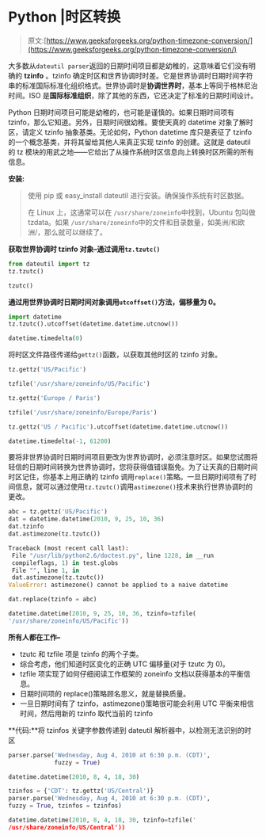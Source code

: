 # Python |时区转换

> 原文:[https://www.geeksforgeeks.org/python-timezone-conversion/](https://www.geeksforgeeks.org/python-timezone-conversion/)

大多数从`dateutil parser`返回的日期时间项目都是幼稚的，这意味着它们没有明确的 **tzinfo** 。tzinfo 确定时区和世界协调时时差。它是世界协调时日期时间字符串的标准国际标准化组织格式。世界协调时是**协调世界时**，基本上等同于格林尼治时间。ISO 是**国际标准组织**，除了其他的东西，它还决定了标准的日期时间设计。

Python 日期时间项目可能是幼稚的，也可能是谨慎的。如果日期时间项有 tzinfo，那么它知道。另外，日期时间很幼稚。要使天真的 datetime 对象了解时区，请定义 tzinfo 抽象基类。无论如何，Python datetime 库只是表征了 tzinfo 的一个概念基类，并将其留给其他人来真正实现 tzinfo 的创建。这就是 dateutil 的 tz 模块的用武之地——它给出了从操作系统时区信息向上转换时区所需的所有信息。

**安装:**

> 使用 pip 或 easy_install dateutil 进行安装。确保操作系统有时区数据。
> 
> 在 Linux 上，这通常可以在 `/usr/share/zoneinfo`中找到，Ubuntu 包叫做 tzdata。如果 `/usr/share/zoneinfo`中的文件和目录数量，如美洲/和欧洲/，那么就可以继续了。

**获取世界协调时 tzinfo 对象–通过调用`tz.tzutc()`**

```py
from dateutil import tz
tz.tzutc()
```

```py
tzutc()
```

**通过用世界协调时日期时间对象调用`utcoffset()`方法，偏移量为 0。**

```py
import datetime
tz.tzutc().utcoffset(datetime.datetime.utcnow())
```

```py
datetime.timedelta(0)
```

将时区文件路径传递给`gettz()`函数，以获取其他时区的 tzinfo 对象。

```py
tz.gettz('US/Pacific')
```

```py
tzfile('/usr/share/zoneinfo/US/Pacific')
```

```py
tz.gettz('Europe / Paris')
```

```py
tzfile('/usr/share/zoneinfo/Europe/Paris')
```

```py
tz.gettz('US / Pacific').utcoffset(datetime.datetime.utcnow())
```

```py
datetime.timedelta(-1, 61200)
```

要将非世界协调时日期时间项目更改为世界协调时，必须注意时区。如果您试图将轻信的日期时间转换为世界协调时，您将获得值错误豁免。为了让天真的日期时间时区记住，你基本上用正确的 tzinfo 调用`replace()`策略。一旦日期时间项有了时间信息，就可以通过使用`tz.tzutc()`调用`astimezone()`技术来执行世界协调时的更改。

```py
abc = tz.gettz('US/Pacific')
dat = datetime.datetime(2010, 9, 25, 10, 36)
dat.tzinfo
dat.astimezone(tz.tzutc())
```

```py
Traceback (most recent call last):
 File "/usr/lib/python2.6/doctest.py", line 1228, in __run
 compileflags, 1) in test.globs
 File "", line 1, in 
 dat.astimezone(tz.tzutc())
ValueError: astimezone() cannot be applied to a naive datetime
```

```py
dat.replace(tzinfo = abc)
```

```py
datetime.datetime(2010, 9, 25, 10, 36, tzinfo=tzfile(
'/usr/share/zoneinfo/US/Pacific'))
```

**所有人都在工作–**

*   tzutc 和 tzfile 项是 tzinfo 的两个子类。
*   综合考虑，他们知道时区变化的正确 UTC 偏移量(对于 tzutc 为 0)。
*   tzfile 项实现了如何仔细阅读工作框架的 zoneinfo 文档以获得基本的平衡信息。
*   日期时间项的 replace()策略顾名思义，就是替换质量。
*   一旦日期时间有了 tzinfo，astimezone()策略很可能会利用 UTC 平衡来相信时间，然后用新的 tzinfo 取代当前的 tzinfo

**代码:**将 tzinfos 关键字参数传递到 dateutil 解析器中，以检测无法识别的时区

```py
parser.parse('Wednesday, Aug 4, 2010 at 6:30 p.m. (CDT)',
             fuzzy = True)
```

```py
datetime.datetime(2010, 8, 4, 18, 30)
```

```py
tzinfos = {'CDT': tz.gettz('US/Central')}
parser.parse('Wednesday, Aug 4, 2010 at 6:30 p.m. (CDT)',
fuzzy = True, tzinfos = tzinfos)
```

```py
datetime.datetime(2010, 8, 4, 18, 30, tzinfo=tzfile('
/usr/share/zoneinfo/US/Central'))
```